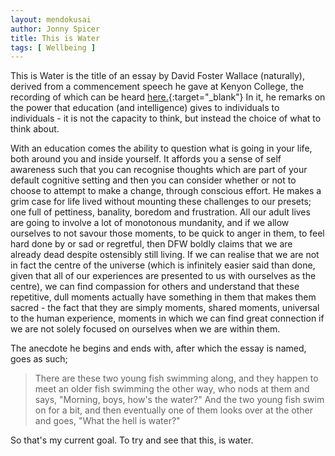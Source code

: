 ```yaml
---
layout: mendokusai
author: Jonny Spicer
title: This is Water
tags: [ Wellbeing ]
---
```

This is Water is the title of an essay by David Foster Wallace (naturally), derived from a commencement speech he gave at Kenyon College, the recording of which can be heard
[here.](https://www.youtube.com/watch?v=PhhC_N6Bm_s){:target="_blank"} In it, he remarks on the power that education (and intelligence) gives to individuals to individuals - it
is not the capacity to think, but instead the choice of what to think about.

With an education comes the ability to question what is going in your life, both around you and inside yourself. It affords you a sense of self awareness such that you can recognise
thoughts which are part of your default cognitive setting and then you can consider whether or not to choose to attempt to make a change, through conscious effort. He makes a grim
case for life lived without mounting these challenges to our presets; one full of pettiness, banality, boredom and frustration. All our adult lives are going to involve a lot of
monotonous mundanity, and if we allow ourselves to not savour those moments, to be quick to anger in them, to feel hard done by or sad or regretful, then DFW boldly claims that we are
already dead despite ostensibly still living. If we can realise that we are not in fact the centre of the universe (which is infinitely easier said than done, given that all of our
experiences are presented to us with ourselves as the centre), we can find compassion for others and understand that these repetitive, dull moments actually have something in them
that makes them sacred - the fact that they are simply moments, shared moments, universal to the human experience, moments in which we can find great connection if we are not solely
focused on ourselves when we are within them.

The anecdote he begins and ends with, after which the essay is named, goes as such;

> There are these two young fish swimming along, and they happen to meet an older fish swimming the other way, who nods at them and says, "Morning, boys, how's the water?" And the two
> young fish swim on for a bit, and then eventually one of them looks over at the other and goes, "What the hell is water?"

So that's my current goal. To try and see that this, is water.
